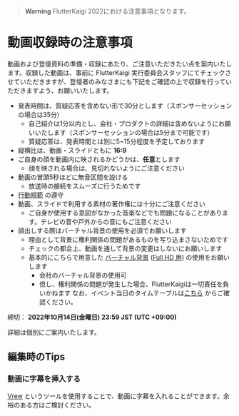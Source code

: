 > **Warning**
> FlutterKaigi 2022における注意事項となります。

# 動画収録時の注意事項

動画および登壇資料の準備・収録にあたり、ご注意いただきたい点を案内いたします。収録した動画は、事前に FlutterKaigi 実行委員会スタッフにてチェックさせていただきますが、登壇者のみなさまにも下記をご確認の上で収録を行っていただきますよう、お願いいたします。

- 発表時間は、質疑応答を含めない形で30分とします（スポンサーセッションの場合は35分）
  - 自己紹介は1分以内とし、会社・プロダクトの詳細は含めないようにお願いいたします（スポンサーセッションの場合は5分まで可能です）
  - 質疑応答は、発表時間とは別に5~15分程度を予定しております
- 縦横比は、動画・スライドともに **16:9**
- ご自身の顔を動画内に映されるかどうかは、**任意**とします
	- 顔を映される場合は、見切れないようにご注意ください
- 動画の冒頭5秒ほどに無音区間を設ける
	- 放送時の接続をスムーズに行うためです
- [行動規範](https://flutterkaigi.github.io/flutterkaigi/Code-of-Conduct.ja.html) の遵守
- 動画、スライドで利用する素材の著作権には十分にご注意ください
	- ご自身が使用する意図がなかった音楽などでも問題になることがあります。テレビの音や戸外からの音にもご注意ください
- 顔出しする際はバーチャル背景の使用を必須でお願いします
  - 理由として背景に権利関係の問題があるものを写り込まさないためです
  - チェックの都合上、動画を通して背景の変更はしないにお願いします
  - 基本的にこちらで用意した [バーチャル背景](./assets/virtual-bg/legacy/2022-image.png) ([Full HD 用](./assets/virtual-bg/legacy/2022-fullhd-image.png)) の使用をお願いします
    - 会社のバーチャル背景の使用可
    - 但し、権利関係の問題が発生した場合、FlutterKaigiは一切責任を負いかねます
なお、イベント当日のタイムテーブルは[こちら](https://fortee.jp/flutterkaigi-2022/timetable) からご確認ください。

締切： **2022年10月14日(金曜日) 23:59 JST (UTC +09:00)**

詳細は個別にご案内いたします。

## 編集時のTips

### 動画に字幕を挿入する

[Vrew](https://vrew.voyagerx.com/ja/) というツールを使用することで、動画に字幕を入れることができます。余裕のある方はご検討ください。
